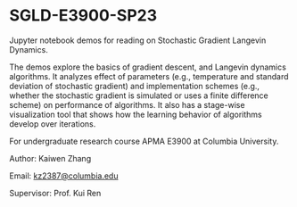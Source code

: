 # SGLD-E3900-SP23

Jupyter notebook demos for reading on Stochastic Gradient Langevin Dynamics. 

The demos explore the basics of gradient descent, and Langevin dynamics algorithms. It analyzes effect of parameters (e.g., temperature and standard deviation of stochastic gradient) and implementation schemes (e.g., whether the stochastic gradient is simulated or uses a finite difference scheme) on performance of algorithms. It also has a stage-wise visualization tool that shows how the learning behavior of algorithms develop over iterations.

For undergraduate research course APMA E3900 at Columbia University.

Author: Kaiwen Zhang

Email: kz2387@columbia.edu

Supervisor: Prof. Kui Ren

